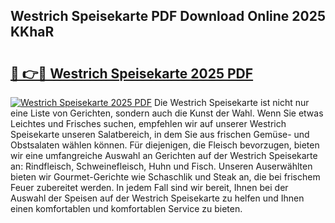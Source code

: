 ## Westrich Speisekarte PDF Download Online 2025 KKhaR

# <h2><a href="http://gc9bxtb.nevu.top/?p=Westrich+Speisekarte">🔗 👉🔴 Westrich Speisekarte 2025 PDF</a></h2>

[![Westrich Speisekarte 2025 PDF](https://i.imgur.com/dBaPXMq.png)](http://gc9bxtb.nevu.top/?p=Westrich+Speisekarte)
Die Westrich Speisekarte ist nicht nur eine Liste von Gerichten, sondern auch die Kunst der Wahl. Wenn Sie etwas Leichtes und Frisches suchen, empfehlen wir auf unserer Westrich Speisekarte unseren Salatbereich, in dem Sie aus frischen Gemüse- und Obstsalaten wählen können. Für diejenigen, die Fleisch bevorzugen, bieten wir eine umfangreiche Auswahl an Gerichten auf der Westrich Speisekarte an: Rindfleisch, Schweinefleisch, Huhn und Fisch. Unseren Auserwählten bieten wir Gourmet-Gerichte wie Schaschlik und Steak an, die bei frischem Feuer zubereitet werden. In jedem Fall sind wir bereit, Ihnen bei der Auswahl der Speisen auf der Westrich Speisekarte zu helfen und Ihnen einen komfortablen und komfortablen Service zu bieten.
